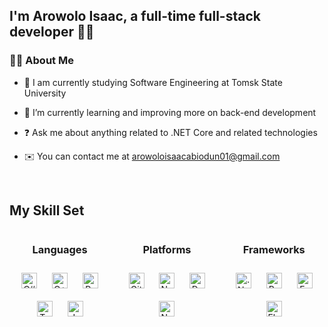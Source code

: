 

## I'm Arowolo Isaac, a full-time full-stack developer 👨‍💻  
### <div align="center"></div>  
  



### 🧑‍💻 About Me  
- 🏫 I am currently studying Software Engineering at Tomsk State University  
  

- 🌱 I’m currently learning and improving more on back-end development  
  

- ❓ Ask me about anything related to .NET Core and related technologies  
  

- ✉️  You can contact me at arowoloisaacabiodun01@gmail.com  
  

<br/>  




## My Skill Set  

<div style="display: grid; grid-template-columns: repeat(3, 1fr); gap: 10px; width: 100%; overflow-x: auto;">
  <div style="text-align: center;">
    <h3>Languages</h3>
    <div>
      <a href="https://docs.microsoft.com/en-us/dotnet/csharp/" target="_blank"><img style="margin: 10px; height: 25px;" src="https://profilinator.rishav.dev/skills-assets/csharp-original.svg" alt="C#"/></a>
      <a href="https://www.cplusplus.com/" target="_blank"><img style="margin: 10px; height: 25px;" src="https://profilinator.rishav.dev/skills-assets/cplusplus-original.svg" alt="C++"/></a>
      <a href="https://www.python.org/" target="_blank"><img style="margin: 10px; height: 25px;" src="https://profilinator.rishav.dev/skills-assets/python-original.svg" alt="Python"/></a>
      <a href="https://www.typescriptlang.org/" target="_blank"><img style="margin: 10px; height: 25px;" src="https://profilinator.rishav.dev/skills-assets/typescript-original.svg" alt="TypeScript"/></a>
      <a href="https://www.javascript.com/" target="_blank"><img style="margin: 10px; height: 25px;" src="https://profilinator.rishav.dev/skills-assets/javascript-original.svg" alt="JavaScript"/></a>
    </div>
  </div>
  <div style="text-align: center;">
    <h3>Platforms</h3>
    <div>
      <a href="https://github.com/" target="_blank"><img style="margin: 10px; height: 25px;" src="https://profilinator.rishav.dev/skills-assets/git-scm-icon.svg" alt="Git"/></a>
      <a href="https://nodejs.org/" target="_blank"><img style="margin: 10px; height: 25px;" src="https://profilinator.rishav.dev/skills-assets/nodejs-original-wordmark.svg" alt="Node.js"/></a>
      <a href="https://www.docker.com/" target="_blank"><img style="margin: 10px; height: 25px;" src="https://profilinator.rishav.dev/skills-assets/docker-original-wordmark.svg" alt="Docker"/></a>
      <a href="https://www.nginx.com/" target="_blank"><img style="margin: 10px; height: 25px;" src="https://profilinator.rishav.dev/skills-assets/nginx-original.svg" alt="Nginx"/></a>
    </div>
  </div>
  <div style="text-align: center;">
    <h3>Frameworks</h3>
    <div>
      <a href="https://dotnet.microsoft.com/download" target="_blank"><img style="margin: 10px; height: 25px;" src="https://profilinator.rishav.dev/skills-assets/dotnetcore.png" alt=".Net Core"/></a>
      <a href="https://reactjs.org/" target="_blank"><img style="margin: 10px; height: 25px;" src="https://profilinator.rishav.dev/skills-assets/react-original-wordmark.svg" alt="React"/></a>
      <a href="https://expressjs.com/" target="_blank"><img style="margin: 10px; height: 25px;" src="https://profilinator.rishav.dev/skills-assets/express-original-wordmark.svg" alt="Express.js"/></a>
      <a href="https://flask.palletsprojects.com/" target="_blank"><img style="margin: 10px; height: 25px;" src="https://profilinator.rishav.dev/skills-assets/flask.png" alt="Flask"/></a>
    </div>
  </div>
</div>

